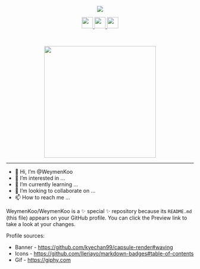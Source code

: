 <p align="center">
  <img src="https://capsule-render.vercel.app/api?type=waving&color=timeGradient&height=100&section=header&text=Welcome%20To%20My%20Corner%20🍵&fontSize=40&theme=blue-green&animation=twinkling"/>
</p>

<p align="center">
  <a href="https://www.linkedin.com/in/weymenkoo/" target="_blank">
    <img height="30" src="https://img.shields.io/badge/linkedin-%230077B5.svg?style=for-the-badge&logo=linkedin&logoColor=white"/>
  </a>
  <a href="mailto:kchweymen@gmail.com" target="_blank">
    <img height="30" src="https://img.shields.io/badge/Gmail-D14836?style=for-the-badge&logo=gmail&logoColor=white"/>
  </a>
  <a href="https://www.youtube.com/watch?v=lpiB2wMc49g" target="_blank">
    <img height="30" src="https://img.shields.io/badge/Discord-%237289DA.svg?style=for-the-badge&logo=discord&logoColor=white"/>
  </a>
</p>

<br>

<p align="center">
  <img height="300" src="https://media.giphy.com/media/3ov9jVnbc2E7rCO0Ao/giphy.gif"/>
</p>

<hr> 



- 👋 Hi, I’m @WeymenKoo
- 👀 I’m interested in ...
- 🌱 I’m currently learning ...
- 💞️ I’m looking to collaborate on ...
- 📫 How to reach me ...


WeymenKoo/WeymenKoo is a ✨ special ✨ repository because its `README.md` (this file) appears on your GitHub profile.
You can click the Preview link to take a look at your changes.

Profile sources:
- Banner - https://github.com/kyechan99/capsule-render#waving
- Icons - https://github.com/Ileriayo/markdown-badges#table-of-contents
- Gif - https://giphy.com
